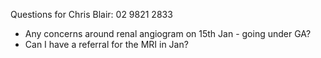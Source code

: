 
Questions for Chris Blair: 02 9821 2833
* Any concerns around renal angiogram on 15th Jan - going under GA?
* Can I have a referral for the MRI in Jan?
